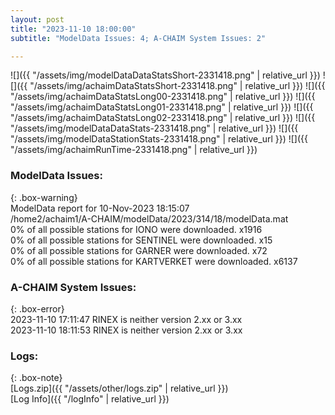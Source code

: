```yaml
---
layout: post
title: "2023-11-10 18:00:00"
subtitle: "ModelData Issues: 4; A-CHAIM System Issues: 2"

---
```


![]({{ "/assets/img/modelDataDataStatsShort-2331418.png" | relative_url }})
![]({{ "/assets/img/achaimDataStatsShort-2331418.png" | relative_url }})
![]({{ "/assets/img/achaimDataStatsLong00-2331418.png" | relative_url }})
![]({{ "/assets/img/achaimDataStatsLong01-2331418.png" | relative_url }})
![]({{ "/assets/img/achaimDataStatsLong02-2331418.png" | relative_url }})
![]({{ "/assets/img/modelDataDataStats-2331418.png" | relative_url }})
![]({{ "/assets/img/modelDataStationStats-2331418.png" | relative_url }})
![]({{ "/assets/img/achaimRunTime-2331418.png" | relative_url }})


### ModelData Issues:  
  
{: .box-warning}  
 ModelData report for 10-Nov-2023 18:15:07   
 /home2/achaim1/A-CHAIM/modelData/2023/314/18/modelData.mat   
 0% of all possible stations for IONO were downloaded. x1916   
 0% of all possible stations for SENTINEL were downloaded. x15   
 0% of all possible stations for GARNER were downloaded. x72   
 0% of all possible stations for KARTVERKET were downloaded. x6137   
  
### A-CHAIM System Issues:  
  
{: .box-error}  
2023-11-10 17:11:47 RINEX is neither version 2.xx or 3.xx  
2023-11-10 18:11:53 RINEX is neither version 2.xx or 3.xx  

### Logs:  
  
{: .box-note}  
[Logs.zip]({{ "/assets/other/logs.zip" | relative_url }})  
[Log Info]({{ "/logInfo" | relative_url }})  

